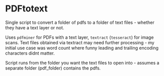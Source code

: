 # PDFtotext
Single script to convert a folder of pdfs to a folder of text files - whether they have a text layer or not.

Uses `pdfminer` for PDFs with a text layer, `textract` (`tesseract`) for image scans. Text files obtained via textract may need further processing - my initial use case was word count where funny leading and trailing encoding characters didnt matter.

Script runs from the folder you want the text files to open into - assumes a separate folder (pdf_folder) contains the pdfs.
